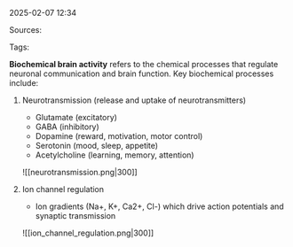 2025-02-07 12:34

Sources: 

Tags:

**Biochemical brain activity** refers to the chemical processes that regulate neuronal communication and brain function. Key biochemical processes include:

1. Neurotransmission (release and uptake of neurotransmitters)
	- Glutamate (excitatory)
	- GABA (inhibitory)
	- Dopamine (reward, motivation, motor control)
	- Serotonin (mood, sleep, appetite)
	- Acetylcholine (learning, memory, attention)
	
	![[neurotransmission.png|300]]
	
2. Ion channel regulation
	- Ion gradients (Na+, K+, Ca2+, Cl-) which drive action potentials and synaptic transmission
	
	![[ion_channel_regulation.png|300]]
